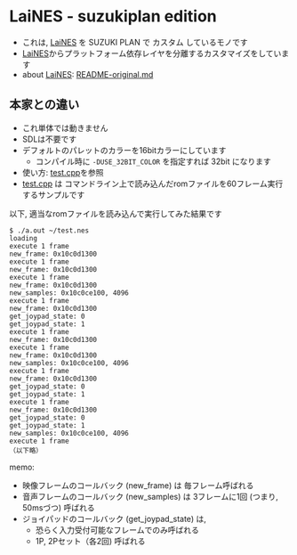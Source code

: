 # LaiNES - suzukiplan edition 
- これは, [LaiNES](https://github.com/AndreaOrru/LaiNES) を SUZUKI PLAN で カスタム しているモノです
- [LaiNES](https://github.com/AndreaOrru/LaiNES)からプラットフォーム依存レイヤを分離するカスタマイズをしています
- about [LaiNES](https://github.com/AndreaOrru/LaiNES): [README-original.md](README-original.md)

## 本家との違い
- これ単体では動きません
- SDLは不要です
- デフォルトのパレットのカラーを16bitカラーにしています
  - コンパイル時に `-DUSE_32BIT_COLOR` を指定すれば 32bit になります
- 使い方: [test.cpp](test.cpp)を参照
- [test.cpp](test.cpp) は コマンドライン上で読み込んだromファイルを60フレーム実行するサンプルです

以下, 適当なromファイルを読み込んで実行してみた結果です
```
$ ./a.out ~/test.nes 
loading
execute 1 frame
new_frame: 0x10c0d1300
execute 1 frame
new_frame: 0x10c0d1300
execute 1 frame
new_frame: 0x10c0d1300
new_samples: 0x10c0ce100, 4096
execute 1 frame
new_frame: 0x10c0d1300
get_joypad_state: 0
get_joypad_state: 1
execute 1 frame
new_frame: 0x10c0d1300
execute 1 frame
new_frame: 0x10c0d1300
new_samples: 0x10c0ce100, 4096
execute 1 frame
new_frame: 0x10c0d1300
get_joypad_state: 0
get_joypad_state: 1
execute 1 frame
new_frame: 0x10c0d1300
get_joypad_state: 0
get_joypad_state: 1
new_samples: 0x10c0ce100, 4096
execute 1 frame
（以下略）
```

memo:
- 映像フレームのコールバック (new_frame) は 毎フレーム呼ばれる
- 音声フレームのコールバック (new_samples) は 3フレームに1回 (つまり, 50msづつ) 呼ばれる
- ジョイパッドのコールバック (get_joypad_state) は,
  - 恐らく入力受付可能なフレームでのみ呼ばれる
  - 1P, 2Pセット（各2回) 呼ばれる

